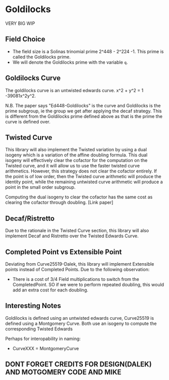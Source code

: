 # Goldilocks

VERY BIG WIP


## Field Choice

-  The field size is a Solinas trinomial prime 2^448 - 2^224 -1. This prime is called the Goldilocks prime.
- We will denote the Goldilocks prime with the variable `q`.

## Goldilocks Curve

The goldilocks curve is an untwisted edwards curve. x^2 + y^2 = 1 -39081x^2y^2.

N.B. The paper says "Ed448-Goldilocks" is the curve and Goldilocks is the prime subgroup, ie the group we get after applying the decaf strategy. This is different from the Goldilocks prime defined above 
as that is the prime the curve is defined over. 

## Twisted Curve

This library will also implement the Twisted variation by using a dual isogeny which is a variation of the affine doubling formula. This dual isogeny will effectively clear the cofactor for the computation on the Twisted curve, and it will allow us to use the faster twisted curve arithmetics. However, this strategy does not clear the cofactor entirely. If the point is of low order, then the Twisted curve arithmetic will produce the identity point, while the remaining untwisted curve arithmetic will produce a point in the small order subgroup.  

Computing the dual isogeny to clear the cofactor has the same cost as clearing the cofactor through doubling. [Link paper]

## Decaf/Ristretto

Due to the rationale in the Twisted Curve section, this library will also implement Decaf and Ristretto over the Twisted Edwards Curve.

## Completed Point vs Extensible Point

Deviating from Curve25519-Dalek, this library will implement Extensible points instead of Completed Points. Due to the following observation:

- There is a cost of 3/4 Field multiplications to switch from the CompletedPoint. SO if we were to perform repeated doubling, this would add an extra cost for each doubling.


## Interesting Notes

Goldilocks is defined using an untwisted edwards curve, Curve25519 is defined using a Montgomery Curve. Both use an isogeny to compute the corresponding Twisted Edwards  

Perhaps for interopability in naming:

- CurveXXX = MontgomeryCurve

## DONT FORGET CREDITS FOR DESIGN(DALEK) AND MOTGOMERY CODE AND MIKE